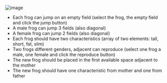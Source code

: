 ![image](https://github.com/user-attachments/assets/c4307aa9-c104-4622-9719-f566f3f63f5a)

- Each frog can jump on an empty field (select the frog, the empty field and click the jump button)
- A male frog can jump 3 fields (also diagonal)
- A female frog can jump 2 fields (also diagonal)
- Each frog should have two characteristics (array of two elements: tall, short, fat, slim)
- Two frogs different genders, adjacent can reproduce (select one frog a male, one female and click the reproduce button)
- The new frog should be placed in the first available space adjacent to the mother
- The new frog should have one characteristic from mother and one from father
